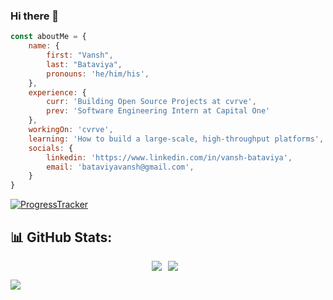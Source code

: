 ### Hi there 👋

```javascript
const aboutMe = {
    name: {
        first: "Vansh",
        last: "Bataviya", 
        pronouns: 'he/him/his',
    },
    experience: {
        curr: 'Building Open Source Projects at cvrve',
        prev: 'Software Engineering Intern at Capital One'
    },
    workingOn: 'cvrve',
    learning: 'How to build a large-scale, high-throughput platforms',
    socials: {
        linkedin: 'https://www.linkedin.com/in/vansh-bataviya',
        email: 'bataviyavansh@gmail.com',
    }
}
```

[![ProgressTracker](https://wakatime.com/badge/user/f2b5bf39-ede9-46b4-a375-e3c069906636.svg)](https://wakatime.com/@f2b5bf39-ede9-46b4-a375-e3c069906636)

## 📊 GitHub Stats:

<div style="display: flex; justify-content: center;">
    <img src="https://github-stats-vanshb03.vercel.app/api?username=vanshb03&hide=stars&count_private=true&theme=dark&hide_border=true&include_all_commits=true&count_private=true" style="margin-right: 10px;">
    <img src="https://github-readme-streak-stats.herokuapp.com/?user=vanshb03&theme=dark&hide_border=true" style="margin-right: 10px;">
</div>

![](https://visitcount.itsvg.in/api?id=vanshb03&icon=3&color=1)
